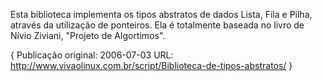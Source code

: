 Esta biblioteca implementa os tipos abstratos de dados Lista, Fila e Pilha, através da utilização de ponteiros. Ela é totalmente baseada no livro de Nívio Ziviani, "Projeto de Algortimos".


{
Publicação original: 2006-07-03
URL: http://www.vivaolinux.com.br/script/Biblioteca-de-tipos-abstratos/
}

